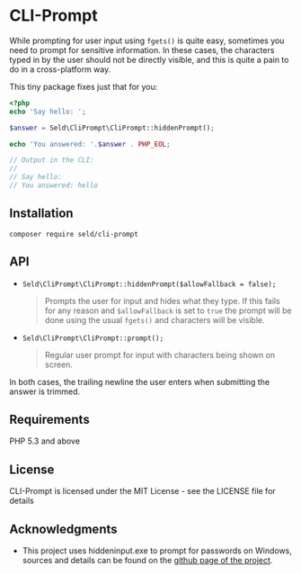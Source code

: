 CLI-Prompt
==========

While prompting for user input using `fgets()` is quite easy, sometimes you
need to prompt for sensitive information. In these cases, the characters typed
in by the user should not be directly visible, and this is quite a pain to
do in a cross-platform way.

This tiny package fixes just that for you:

```php
<?php
echo 'Say hello: ';

$answer = Seld\CliPrompt\CliPrompt::hiddenPrompt();

echo 'You answered: '.$answer . PHP_EOL;

// Output in the CLI:
// 
// Say hello:
// You answered: hello
```

Installation
------------

`composer require seld/cli-prompt`

API
---

- `Seld\CliPrompt\CliPrompt::hiddenPrompt($allowFallback = false);`

  > Prompts the user for input and hides what they type. If this fails for any
  > reason and `$allowFallback` is set to `true` the prompt will be done using
  > the usual `fgets()` and characters will be visible.

- `Seld\CliPrompt\CliPrompt::prompt();`

  > Regular user prompt for input with characters being shown on screen.

In both cases, the trailing newline the user enters when submitting the answer
is trimmed.

Requirements
------------

PHP 5.3 and above

License
-------

CLI-Prompt is licensed under the MIT License - see the LICENSE file for details

Acknowledgments
---------------

- This project uses hiddeninput.exe to prompt for passwords on Windows, sources
  and details can be found on the [github page of the project](https://github.com/Seldaek/hidden-input).
